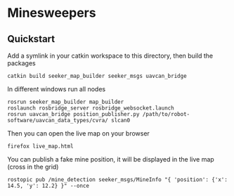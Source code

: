 # Minesweepers

## Quickstart

Add a symlink in your catkin workspace to this directory, then build the packages
```
catkin build seeker_map_builder seeker_msgs uavcan_bridge
```

In different windows run all nodes
```
rosrun seeker_map_builder map_builder
roslaunch rosbridge_server rosbridge_websocket.launch
rosrun uavcan_bridge position_publisher.py /path/to/robot-software/uavcan_data_types/cvra/ slcan0
```

Then you can open the live map on your browser
```
firefox live_map.html
```

You can publish a fake mine position, it will be displayed in the live map (cross in the grid)
```
rostopic pub /mine_detection seeker_msgs/MineInfo "{ 'position': {'x': 14.5, 'y': 12.2} }" --once
```
